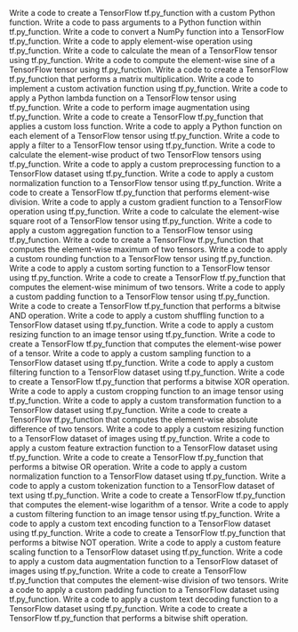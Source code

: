 Write a code to create a TensorFlow tf.py_function with a custom Python function.
Write a code to pass arguments to a Python function within tf.py_function.
Write a code to convert a NumPy function into a TensorFlow tf.py_function.
Write a code to apply element-wise operation using tf.py_function.
Write a code to calculate the mean of a TensorFlow tensor using tf.py_function.
Write a code to compute the element-wise sine of a TensorFlow tensor using tf.py_function.
Write a code to create a TensorFlow tf.py_function that performs a matrix multiplication.
Write a code to implement a custom activation function using tf.py_function.
Write a code to apply a Python lambda function on a TensorFlow tensor using tf.py_function.
Write a code to perform image augmentation using tf.py_function.
Write a code to create a TensorFlow tf.py_function that applies a custom loss function.
Write a code to apply a Python function on each element of a TensorFlow tensor using tf.py_function.
Write a code to apply a filter to a TensorFlow tensor using tf.py_function.
Write a code to calculate the element-wise product of two TensorFlow tensors using tf.py_function.
Write a code to apply a custom preprocessing function to a TensorFlow dataset using tf.py_function.
Write a code to apply a custom normalization function to a TensorFlow tensor using tf.py_function.
Write a code to create a TensorFlow tf.py_function that performs element-wise division.
Write a code to apply a custom gradient function to a TensorFlow operation using tf.py_function.
Write a code to calculate the element-wise square root of a TensorFlow tensor using tf.py_function.
Write a code to apply a custom aggregation function to a TensorFlow tensor using tf.py_function.
Write a code to create a TensorFlow tf.py_function that computes the element-wise maximum of two tensors.
Write a code to apply a custom rounding function to a TensorFlow tensor using tf.py_function.
Write a code to apply a custom sorting function to a TensorFlow tensor using tf.py_function.
Write a code to create a TensorFlow tf.py_function that computes the element-wise minimum of two tensors.
Write a code to apply a custom padding function to a TensorFlow tensor using tf.py_function.
Write a code to create a TensorFlow tf.py_function that performs a bitwise AND operation.
Write a code to apply a custom shuffling function to a TensorFlow dataset using tf.py_function.
Write a code to apply a custom resizing function to an image tensor using tf.py_function.
Write a code to create a TensorFlow tf.py_function that computes the element-wise power of a tensor.
Write a code to apply a custom sampling function to a TensorFlow dataset using tf.py_function.
Write a code to apply a custom filtering function to a TensorFlow dataset using tf.py_function.
Write a code to create a TensorFlow tf.py_function that performs a bitwise XOR operation.
Write a code to apply a custom cropping function to an image tensor using tf.py_function.
Write a code to apply a custom transformation function to a TensorFlow dataset using tf.py_function.
Write a code to create a TensorFlow tf.py_function that computes the element-wise absolute difference of two tensors.
Write a code to apply a custom resizing function to a TensorFlow dataset of images using tf.py_function.
Write a code to apply a custom feature extraction function to a TensorFlow dataset using tf.py_function.
Write a code to create a TensorFlow tf.py_function that performs a bitwise OR operation.
Write a code to apply a custom normalization function to a TensorFlow dataset using tf.py_function.
Write a code to apply a custom tokenization function to a TensorFlow dataset of text using tf.py_function.
Write a code to create a TensorFlow tf.py_function that computes the element-wise logarithm of a tensor.
Write a code to apply a custom filtering function to an image tensor using tf.py_function.
Write a code to apply a custom text encoding function to a TensorFlow dataset using tf.py_function.
Write a code to create a TensorFlow tf.py_function that performs a bitwise NOT operation.
Write a code to apply a custom feature scaling function to a TensorFlow dataset using tf.py_function.
Write a code to apply a custom data augmentation function to a TensorFlow dataset of images using tf.py_function.
Write a code to create a TensorFlow tf.py_function that computes the element-wise division of two tensors.
Write a code to apply a custom padding function to a TensorFlow dataset using tf.py_function.
Write a code to apply a custom text decoding function to a TensorFlow dataset using tf.py_function.
Write a code to create a TensorFlow tf.py_function that performs a bitwise shift operation.